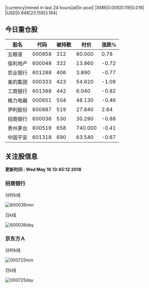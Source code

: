 |currency|mined in last 24 hours|all|in pool|
|XMR|0.005|0.119|0.016|
|USD|0.948|23.159|3.164|

## 今日重仓股 

|股名|代码|被持数|时价|涨跌%|
|---|---|---|---|---|
|五粮液|000858|312|80.000|0.78|
|保利地产|600048|322|13.860|-0.72|
|农业银行|601288|406|3.890|-0.77|
|美的集团|000333|423|54.620|-1.09|
|工商银行|601398|442|6.040|-0.82|
|格力电器|000651|504|48.130|-0.46|
|伊利股份|600887|519|27.840|2.84|
|招商银行|600036|530|30.290|-0.88|
|贵州茅台|600519|658|740.000|-0.41|
|中国平安|601318|690|63.540|-0.67|

## 关注股信息
**更新时间 : Wed May 16 13:45:12 2018**
### 招商银行 
分时k线

![600036min](http://image.sinajs.cn/newchart/min/n/sh600036.gif)

日k线

![600036day](http://image.sinajs.cn/newchart/daily/n/sh600036.gif)

### 京东方Ａ 
分时k线

![000725min](http://image.sinajs.cn/newchart/min/n/sz000725.gif)

日k线

![000725day](http://image.sinajs.cn/newchart/daily/n/sz000725.gif)
